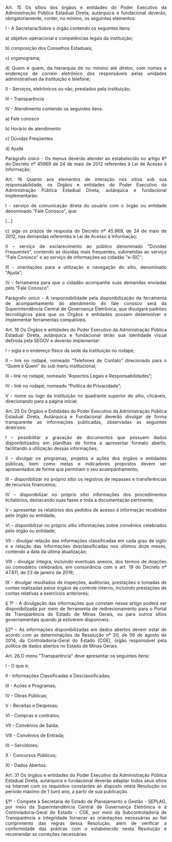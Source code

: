 <div style="text-align: justify">

Art. 15 Os sítios dos órgãos e entidades do Poder Executivo da Administração Pública Estadual Direta, autárquica e fundacional deverão, obrigatoriamente, conter, no mínimo, os seguintes elementos:

I - A Secretaria/Sobre o órgão contendo os seguintes itens:

a) objetivo operacional e competências legais da instituição;

b) composição dos Conselhos Estaduais;

c) organograma;

d) Quem é quem, da hierarquia de no mínimo até diretor, com nomes e endereços de correio eletrônico dos responsáveis pelas unidades administrativas da instituição e telefone;

II - Serviços, eletrônicos ou não, prestados pela instituição;

III – Transparência

IV - Atendimento contendo os seguintes itens:

a)	Fale conosco

b) Horário de atendimento

c) Dúvidas Freqüentes

d) Ajuda

Parágrafo único - Os menus deverão atender ao estabelecido no artigo 8º do Decreto nº 45969 de 24 de maio de 2012 referentes à Lei de Acesso à Informação;

Art. 16 Quanto aos elementos de interação nos sítios sob sua responsabilidade, os Órgãos e entidades do Poder Executivo da Administração Pública Estadual Direta, autárquica e fundacional implementarão:

I - serviço de comunicação direta do usuário com o órgão ou entidade denominado "Fale Conosco", que:

[...]

c)	siga os prazos de resposta do Decreto nº 45.969, de 24 de maio de 2012, nas demandas referentes à Lei de Acesso à Informação; 

II – serviço de esclarecimento ao público denominado "Dúvidas Frequentes", contendo as dúvidas mais frequentes, submetidas ao serviço "Fale Conosco" e ao serviço de informações ao cidadão "e-SIC";

III - orientações para a utilização e navegação do sítio, denominado "Ajuda";

IV – ferramenta para que o cidadão acompanhe suas demandas enviadas pelo "Fale Conosco".

Parágrafo único - A responsabilidade pela disponibilização da ferramenta de acompanhamento do atendimento do fale conosco será da Superintendência Central de Governança Eletrônica, que divulgará padrões tecnológicos para que os Órgãos e entidades possam desenvolver e implementar ferramentas compatíveis. 

Art. 18 Os Órgãos e entidades do Poder Executivo da Administração Pública Estadual Direta, autárquica e fundacional terão sua identidade visual definida pela SEGOV e deverão implementar: 

I – sigla e o endereço físico da sede da instituição no rodapé; 

II – link no rodapé, nomeado “Telefones de Contato” direcionado para o “Quem é Quem” do sub menu institucional; 

III – link no rodapé, nomeado “Aspectos Legais e Responsabilidades”; 

IV - link no rodapé, nomeado “Política de Privacidade”; 

V - nome ou logo da instituição no quadrante superior do sítio, clicáveis, direcionando para a página inicial; 

Art. 25 Os Órgãos e Entidades do Poder Executivo da Administração Pública Estadual Direta, Autárquica e Fundacional deverão divulgar de forma transparente as informações publicadas, observadas as seguintes diretrizes:

I – possibilitar a gravação de documentos que possuem dados disponibilizados em planilhas de forma a apresentar formato aberto, facilitando a utilização dessas informações; 

II – divulgar os programas, projetos e ações dos órgãos e entidades públicas, bem como metas e indicadores propostos devem ser apresentados de forma que permitam o seu acompanhamento;

lII – disponibilizar no próprio sítio os registros de repasses e transferências de recursos financeiros; 

IV – disponibilizar no próprio sítio informações dos procedimentos licitatórios, destacando suas fases e toda a documentação pertinente; 

V – apresentar os relatórios dos pedidos de acesso à informação recebidos pelo órgão ou entidade;
 
Vl – disponibilizar no próprio sítio informações sobre convênios celebrados pelo órgão ou entidade;

VII – divulgar relação das informações classificadas em cada grau de sigilo e a relação das informações desclassificadas nos últimos doze meses, contendo a data da última atualização;

VIII - divulgar íntegra, incluindo eventuais anexos, dos termos de doações ou comodatos celebrados, em consonância com o art. 19 do Decreto nº 47.611, de 23 de janeiro de 2019;

IX - divulgar resultados de inspeções, auditorias, prestações e tomadas de contas realizadas pelos órgãos de controle interno, incluindo prestações de contas relativas a exercícios anteriores;

§ 1º - A divulgação das informações que constam nesse artigo poderá ser disponibilizada por meio de ferramenta de redirecionamento para o Portal da Transparência do Estado de Minas Gerais, ou para outros sítios governamentais quando já estiverem disponíveis.

§2º  – As informações disponibilizadas em dados abertos devem estar de acordo com as determinações da Resolução nº 20, de 06 de agosto de 2014, da Controladoria-Geral do Estado (CGE), órgão responsável pela política de dados abertos no Estado de Minas Gerais. 

Art. 26 O menu "Transparência" deve apresentar os seguintes itens:

I - O que é;

II - Informações Classificadas e Desclassificadas;

III - Ações e Programas;

IV - Obras Públicas;

V - Receitas e Despesas;

VI - Compras e contratos;

VII – Convênios de Saída;

VIII - Convênios de Entrada;

IX – Servidores;

X - Concursos Públicos;

XI - Dados Abertos.

Art. 31 Os órgãos e entidades do Poder Executivo da Administração Pública Estadual Direta, autárquica e fundacional deverão adaptar todos seus sítios na Internet com os requisitos constantes ao disposto nesta Resolução no período máximo de 1 (um) ano, a partir de sua publicação. 

§1º - Compete à Secretaria de Estado de Planejamento e Gestão - SEPLAG, por meio da Superintendência Central de Governança Eletrônica e à Controladoria-Geral do Estado - CGE, por meio da Subcontroladoria de Transparência e Integridade fornecer as orientações necessárias ao fiel cumprimento das regras dessa Resolução, além de verificar a conformidade das práticas com o estabelecido nesta Resolução e recomendar as correções necessárias

</div>
